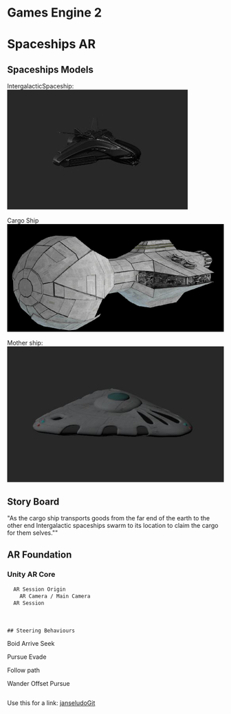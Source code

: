 # Games Engine 2



# Spaceships AR
## Spaceships Models

IntergalacticSpaceship:
![alt text](Images_MD/IntergalacticSpaceship.JPG "IntergalacticSpaceship")

Cargo Ship
![alt text](Images_MD/CargoShip.JPG "CargoShip")

Mother ship:
![alt text](Images_MD/Mothership.JPG "CargoShip")




## Story Board
"As the cargo ship transports goods from the far end of the earth to the other end Intergalactic spaceships swarm to its location to claim the cargo for them selves.""

## AR Foundation
### Unity AR Core

```
  AR Session Origin
    AR Camera / Main Camera
  AR Session



## Steering Behaviours

```
  Boid
  Arrive
  Seek

  Pursue
  Evade

  Follow path

  Wander
  Offset Pursue
```
```
Use this for a link: [janseludoGit](https://github.com/janseludo/Games-Engine-2)

